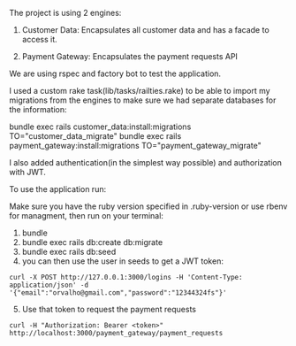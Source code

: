 The project is using 2 engines:

1. Customer Data: Encapsulates all customer data and has a facade to access it.

2. Payment Gateway: Encapsulates the payment requests API

We are using rspec and factory bot to test the application.

I used a custom rake task(lib/tasks/railties.rake) to be able to import my migrations from the engines to make sure we had separate databases for the information:

bundle exec rails customer_data:install:migrations TO="customer_data_migrate"
bundle exec rails payment_gateway:install:migrations TO="payment_gateway_migrate"

I also added authentication(in the simplest way possible) and authorization with JWT.

To use the application run:

Make sure you have the ruby version specified in .ruby-version or use rbenv for managment, then run on your terminal:

1. bundle
2. bundle exec rails db:create db:migrate
3. bundle exec rails db:seed
4. you can then use the user in seeds to get a JWT token:

```
curl -X POST http://127.0.0.1:3000/logins -H 'Content-Type: application/json' -d '{"email":"orvalho@gmail.com","password":"12344324fs"}'
```

5. Use that token to request the payment requests

```
curl -H "Authorization: Bearer <token>" http://localhost:3000/payment_gateway/payment_requests
```
